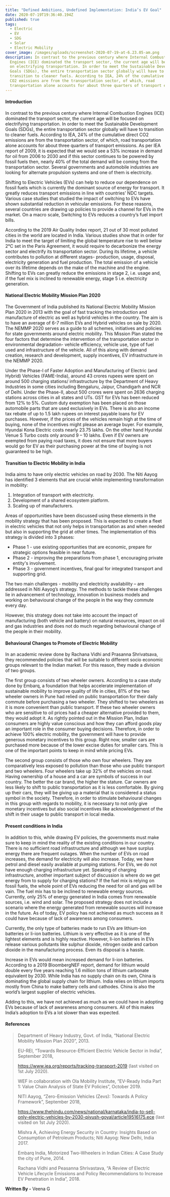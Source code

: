 ```yaml
---
title: "Defined Ambitions, Undefined Implementation: India’s EV Goal"
date: 2020-07-19T19:36:40.194Z
published: true
tags:
  - Electric
  - EV
  - SDG
  - Solar
  - Electric Mobility
cover_image: /images/uploads/screenshot-2020-07-19-at-6.23.05-am.png
description: In contrast to the previous century where Internal Combustion
  Engines (ICE) dominated the transport sector, the current age will be focused
  on electrifying transportation. In order to meet the Sustainable Development
  Goals (SDGs), the entire transportation sector globally will have to
  transition to cleaner fuels. According to IEA, 24% of the cumulative direct
  CO2 emissions are from the transportation sector, of which, road
  transportation alone accounts for about three quarters of transport emissions.
---
```

#### Introduction

In contrast to the previous century where Internal Combustion Engines (ICE) dominated the transport sector, the current age will be focused on electrifying transportation. In order to meet the Sustainable Development Goals (SDGs), the entire transportation sector globally will have to transition to cleaner fuels. According to IEA, 24% of the cumulative direct CO2 emissions are from the transportation sector, of which, road transportation alone accounts for about three quarters of transport emissions. As per IEA report of 2009, it is expected that we would see a 53% increase in demand for oil from 2006 to 2030 and if this sector continues to be powered by fossil fuels then, nearly 40% of the total demand will be coming from the transportation sector. Several governments and automobile industries are looking for alternate propulsion systems and one of them is electricity.

Shifting to Electric Vehicles (EVs) can help to reduce our dependence on fossil fuels which is currently the dominant source of energy for transport. It greatly reduces transport emissions in line with countries’ NDC targets. Various case studies that studied the impact of switching to EVs have shown substantial reduction in vehicular emissions. For these reasons, several countries are drawing up policies to provide a channel for EVs in the market. On a macro scale, Switching to EVs reduces a country’s fuel import bills.

According to the 2019 Air Quality Index report, 21 out of 30 most polluted cities in the world are located in India. Various studies show that in order for India to meet the target of limiting the global temperature rise to well below 2°C set in the Paris Agreement, it would require to decarbonize the energy sector and electrify its transportation sector. During its lifetime, a vehicle contributes to pollution at different stages- production, usage, disposal, electricity generation and fuel production. The total emission of a vehicle over its lifetime depends on the make of the machine and the engine. Shifting to EVs can greatly reduce the emissions in stage 2, i.e. usage and, if the fuel mix is inclined to renewable energy, stage 5 i.e. electricity generation.

#### **National Electric Mobility Mission Plan 2020**

The Government of India published its National Electric Mobility Mission Plan 2020 in 2013 with the goal of fast tracking the introduction and manufacture of electric as well as hybrid vehicles in the country. The aim is to have an average of 6-7 million EVs and Hybrid vehicles on sale by 2020. The NEMMP 2020 serves as a guide to all schemes, initiatives and policies for state governments around electric mobility. This Mission Plan stated the four factors that determine the intervention of the transportation sector in environmental degradation- vehicle efficiency, vehicle use, type of fuel used and infrastructure of the vehicle. All of this along with demand creation, research and development, supply incentives, EV infrastructure in the NEMMP 2020.

Under the Phase-I of Faster Adoption and Manufacturing of Electric (and Hybrid) Vehicles (FAME-India), around 43 crores rupees were spent on around 500 charging stations/ infrastructure by the Department of Heavy Industries in some cities including Bengaluru, Jaipur, Chandigarh and NCR of Delhi. Under the Phase-II, about 500 crores were spent on 2636 charging stations across cities in all states and UTs. GST for EVs has been reduced from 12% to 5%. Custom duty exemption has been placed on those automobile parts that are used exclusively in EVs. There is also an income tax rebate of up to 1.5 lakh rupees on interest payable loans for EV purchases. However, if the prices of the vehicles remain high at the time of buying, none of the incentives might please an average buyer. For example, Hyundai Kona Electric costs nearly 23.75 lakhs. On the other hand Hyundai Venue S Turbo costs only around 9 – 10 lakhs. Even if EV owners are exempted from paying road taxes, it does not ensure that more buyers would go for EV as their purchasing power at the time of buying is not guaranteed to be high.

#### **Transition to Electric Mobility in India**

India aims to have only electric vehicles on road by 2030. The Niti Aayog has identified 3 elements that are crucial while implementing transformation in mobility:

1. Integration of transport with electricity.
2. Development of a shared ecosystem platform.
3. Scaling up of manufacturers.

Areas of opportunities have been discussed using these elements in the mobility strategy that has been proposed. This is expected to create a fleet in electric vehicles that not only helps in transportation as and when needed but also in supporting the grid at other times. The implementation of this strategy is divided into 3 phases:

* Phase 1 - use existing opportunities that are economic, prepare for strategic options feasible in near future.
* Phase 2 - improving the preparations from phase 1, encouraging private entity's involvement. 
* Phase 3 - government incentives, final goal for integrated transport and supporting grid.

The two main challenges - mobility and electricity availability – are addressed in Niti Aayog’s strategy. The methods to tackle these challenges lie in advancement of technology, innovation in business models and working on behavioural change of the people in the way they commute every day.

However, this strategy does not take into account the impact of manufacturing (both vehicle and battery) on natural resources, impact on oil and gas industries and does not do much regarding behavioural change of the people in their mobility.

#### Behavioural Changes to Promote of Electric Mobility

In an academic review done by Rachana Vidhi and Prasanna Shrivatsava, they recommended policies that will be suitable to different socio economic groups relevant to the Indian market. For this reason, they made a division of two groups.

The first group consists of two wheeler owners. According to a case study done by Embarq, a foundation that helps accelerate implementation of sustainable mobility to improve quality of life in cities, 81% of the two wheeler owners in Pune had relied on public transportation for their daily commute before purchasing a two wheeler. They shifted to two wheelers as it is more convenient than public transport. If these two wheeler owners who are sensitive to oil prices had a cheaper alternative provided to them, they would adopt it. As rightly pointed out in the Mission Plan, Indian consumers are highly value conscious and how they can afford goods play an important role in the consumer buying decisions. Therefore, in order to achieve 100% electric mobility, the government will have to provide generous monetary incentives to this group. Right now, smaller cars are purchased more because of the lower excise duties for smaller cars. This is one of the important points to keep in mind while pricing EVs.

The second group consists of those who own four wheelers. They are comparatively less exposed to pollution than those who use public transport and two wheelers. Four wheelers take up 32% of the vehicles on road. Having ownership of a house and a car are symbols of success in our country. The better the car brand, the higher the stature. Car owners are less likely to shift to public transportation as it is less comfortable. By giving up their cars, they will be giving up a material that is considered a status symbol in the society. Therefore, in order to stimulate behavioural changes in this group with regards to mobility, it is necessary to not only give monetary incentives but also social incentives like acknowledgement of the shift in their usage to public transport in local media.

#### Present conditions in India

In addition to this, while drawing EV policies, the governments must make sure to keep in mind the reality of the existing conditions in our country. There is no sufficient road infrastructure and although we have surplus energy there are frequent outages. When the number of EVs on road increases, the demand for electricity will also increase. Today, we have petrol and diesel easily available at pumping stations. For EVs, we do not have enough charging infrastructure yet. Speaking of charging infrastructure, another important subject of discussion is where do we get energy from to supply for charging stations? If the fuel mix is relying on fossil fuels, the whole point of EVs reducing the need for oil and gas will be vain. The fuel mix has to be inclined to renewable energy sources. Currently, only 25% of energy generated in India comes from renewable sources, i.e. wind and solar. The proposed strategy does not include a scenario where the energy generated from renewable sources will increase in the future. As of today, EV policy has not achieved as much success as it could have because of lack of awareness among consumers.

Currently, the only type of batteries made to run EVs are lithium-ion batteries or li-ion batteries. Lithium is very effective as it is one of the lightest elements and is highly reactive. However, li-ion batteries in EVs release various pollutants like sulphur dioxide, nitrogen oxide and carbon dioxide in the manufacturing process. Even its disposal is a hassle.

Increase in EVs would mean increased demand for li-ion batteries. According to a 2019 BloombergNEF report, demand for lithium would double every five years reaching 1.6 million tons of lithium carbonate equivalent by 2030. While India has no supply chain on its own, China is dominating the global supply chain for lithium. India relies on lithium imports mostly from China to make battery cells and cathodes. China is also the world’s largest supplier of electric vehicles.

Adding to this, we have not achieved as much as we could have in adopting EVs because of lack of awareness among consumers. All of this makes India’s adoption to EVs a lot slower than was expected.

#### References

> Department of Heavy Industry, Govt. of India, “National Electric Mobility Mission Plan 2020”, 2013.
>
> EU-REI, “Towards Resource-Efficient Electric Vehicle Sector in India”, September 2018, 
>
> <https://www.iea.org/reports/tracking-transport-2019> (last visited on 1st July 2020).
>
> WEF in collaboration with Ola Mobility Institute, “EV-Ready India Part 1: Value Chain Analysis of State EV Policies”, October 2019.
>
> NITI Aayog, “Zero-Emission Vehicles (Zevs): Towards A Policy Framework”, September 2018, 
>
> <https://www.thehindu.com/news/national/karnataka/india-to-sell-only-electric-vehicles-by-2030-piyush-goyal/article19516175.ece> (last visited on 1st July 2020).
>
> Mishra A, Achieving Energy Security in Country: Insights Based on Consumption of Petroleum Products; Niti Aayog: New Delhi, India 2017.
>
> Embarq India, Motorized Two-Wheelers in Indian Cities: A Case Study the city of Pune, 2014.
>
> Rachana Vidhi and Peasanna Shrivastava, “A Review of Electric Vehicle Lifecycle Emissions and Policy Recommendations to Increase EV Penetration in India”, 2018.



**Written By -** Veena G